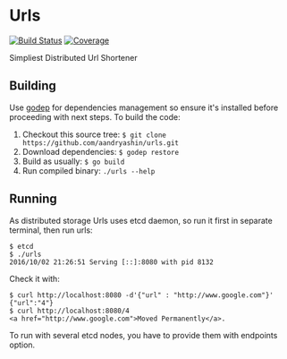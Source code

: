 # Urls
[![Build Status](https://travis-ci.org/aandryashin/urls.svg?branch=master)](https://travis-ci.org/aandryashin/urls)
[![Coverage](https://codecov.io/github/aandryashin/urls/coverage.svg)](https://codecov.io/gh/aandryashin/urls)

Simpliest Distributed Url Shortener

## Building
Use [godep](https://github.com/tools/godep) for dependencies management so ensure it's installed before proceeding with next steps. To build the code:

1. Checkout this source tree: ```$ git clone https://github.com/aandryashin/urls.git```
2. Download dependencies: ```$ godep restore```
3. Build as usually: ```$ go build```
4. Run compiled binary: ```./urls --help```

## Running
As distributed storage Urls uses etcd daemon, so run it first in separate terminal, then run urls:

```
$ etcd
$ ./urls
2016/10/02 21:26:51 Serving [::]:8080 with pid 8132
```

Check it with:

```
$ curl http://localhost:8080 -d'{"url" : "http://www.google.com"}'
{"url":"4"}
$ curl http://localhost:8080/4
<a href="http://www.google.com">Moved Permanently</a>.
```

To run with several etcd nodes, you have to provide them with endpoints option.
